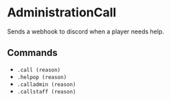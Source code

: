 # AdministrationCall
Sends a webhook to discord when a player needs help.

## Commands
- ``.call (reason)``
- ``.helpop (reason)``
- ``.calladmin (reason)``
- ``.callstaff (reason)``
